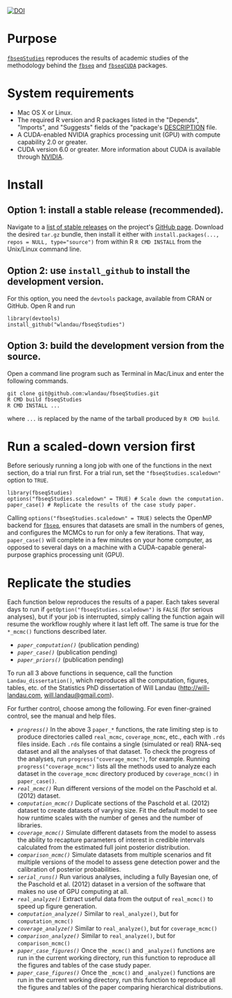 [![DOI](https://zenodo.org/badge/22809/wlandau/fbseqStudies.svg)](https://zenodo.org/badge/latestdoi/22809/wlandau/fbseqStudies)

# Purpose

[`fbseqStudies`](https://github.com/wlandau/fbseqStudies) reproduces the results of academic studies of the methodology behind the [`fbseq`](https://github.com/wlandau/fbseq) and [`fbseqCUDA`](https://github.com/wlandau/fbseqCUDA) packages.

# System requirements

- Mac OS X or Linux. 
- The required R version and R packages listed in the  "Depends", "Imports", and "Suggests" fields of the "package's [DESCRIPTION](https://github.com/wlandau/fbseqStudies/blob/master/DESCRIPTION) file.
- A CUDA-enabled NVIDIA graphics processing unit (GPU) with compute capability 2.0 or greater.
- CUDA version 6.0 or greater. More information about CUDA is available through [NVIDIA](http://www.nvidia.com/object/cuda_home_new.html).

# Install

## Option 1: install a stable release (recommended).

Navigate to a [list of stable releases](https://github.com/wlandau/fbseqStudies/releases) on the project's [GitHub page](https://github.com/wlandau/fbseqStudies). Download the desired `tar.gz` bundle, then install it either with `install.packages(..., repos = NULL, type="source")` from within R  `R CMD INSTALL` from the Unix/Linux command line.

## Option 2: use `install_github` to install the development version.

For this option, you need the `devtools` package, available from CRAN or GitHub. Open R and run 

```
library(devtools)
install_github("wlandau/fbseqStudies")
```

## Option 3: build the development version from the source.

Open a command line program such as Terminal in Mac/Linux and enter the following commands.

```
git clone git@github.com:wlandau/fbseqStudies.git
R CMD build fbseqStudies
R CMD INSTALL ...
```

where `...` is replaced by the name of the tarball produced by `R CMD build`. 

# Run a scaled-down version first

Before seriously running a long job with one of the functions in the next section, do a trial run first. For a trial run, set the ``"fbseqStudies.scaledown"`` option to ``TRUE``. 


```
library(fbseqStudies)
options("fbseqStudies.scaledown" = TRUE) # Scale down the computation.
paper_case() # Replicate the results of the case study paper.
```

Calling ``options("fbseqStudies.scaledown" = TRUE)`` selects the OpenMP backend for [`fbseq`](https://github.com/wlandau/fbseq), ensures that datasets are small in the numbers of genes, and configures the MCMCs to run for only a few iterations. That way, ``paper_case()`` will complete in a few minutes on your home computer, as opposed to several days on a  machine with a CUDA-capable general-purpose graphics processing unit (GPU).


# Replicate the studies

Each function below reproduces the results of a paper. Each takes several days to run if `getOption("fbseqStudies.scaledown")` is `FALSE` (for serious analyses), but if your job is interrupted, simply calling the function again will resume the workflow roughly where it last left off. The same is true for the `*_mcmc()` functions described later.

- *`paper_computation()`* (publication pending)
- *`paper_case()`* (publication pending)
- *`paper_priors()`* (publication pending)

To run all 3 above functions in sequence, call the function `Landau_dissertation()`, which reproduces all the computation, figures, tables, etc. of the Statistics PhD dissertation of Will Landau (http://will-landau.com, will.landau@gmail.com).

For further control, choose among the following. For even finer-grained control, see the manual and help files.

- *`progress()`* In the above 3 `paper_*` functions, the rate limiting step is to produce directories called `real_mcmc`, `coverage_mcmc`, etc., each with `.rds` files inside. Each `.rds` file contains a single (simulated or real) RNA-seq dataset and all the analyses of that dataset. To check the progress of the analyses, run `progress("coverage_mcmc")`, for example. Running `progress("coverage_mcmc")` lists all the methods used to analyze each dataset in the `coverage_mcmc` directory produced by `coverage_mcmc()` in `paper_case()`.
- *`real_mcmc()`* Run different versions of the model on the Paschold et al. (2012) dataset. 
- *`computation_mcmc()`* Duplicate sections of the Paschold et al. (2012) dataset to create datasets of varying size. Fit the default model to see how runtime scales with the number of genes and the number of libraries.
- *`coverage_mcmc()`* Simulate different datasets from the model to assess the ability to recapture parameters of interest in credible intervals calculated from the estimated full joint posterior distribution. 
- *`comparison_mcmc()`* Simulate datasets from multiple scenarios and fit multiple versions of the model to assess gene detection power and the calibration of posterior probabilities.
- *`serial_runs()`* Run various analyses, including a fully Bayesian one, of the Paschold et al. (2012) dataset in a version of the software that makes no use of GPU computing at all.
- *`real_analyze()`* Extract useful data from the output of `real_mcmc()` to speed up figure generation.
- *`computation_analyze()`* Similar to `real_analyze()`, but for `computation_mcmc()`
- *`coverage_analyze()`* Similar to `real_analyze()`, but for `coverage_mcmc()`
- *`comparison_analyze()`* Similar to `real_analyze()`, but for `comparison_mcmc()`
- *`paper_case_figures()`* Once the `_mcmc()` and `_analyze()` functions are run in the current working directory, run this function to reproduce all the figures and tables of the case study paper.
- *`paper_case_figures()`* Once the `_mcmc()` and `_analyze()` functions are run in the current working directory, run this function to reproduce all the figures and tables of the paper comparing hierarchical distributions.